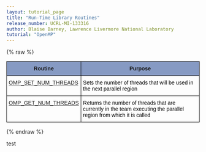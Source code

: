 ```yaml
---
layout: tutorial_page
title: "Run-Time Library Routines"
release_number: UCRL-MI-133316
author: Blaise Barney, Lawrence Livermore National Laboratory
tutorial: "OpenMP"
---
```


{% raw %}
<style type="text/css">
.tg  {border-collapse:collapse;border-spacing:0;}
.tg td{border-color:black;border-style:solid;border-width:1px;font-family:Arial, sans-serif;font-size:14px;
  overflow:hidden;padding:10px 5px;word-break:normal;}
.tg th{border-color:black;border-style:solid;border-width:1px;font-family:Arial, sans-serif;font-size:14px;
  font-weight:normal;overflow:hidden;padding:10px 5px;word-break:normal;}
.tg .tg-napt{background-color:#869AC3;font-weight:bold;text-align:center;vertical-align:top}
.tg .tg-0lax{text-align:left;vertical-align:top}
</style>
<table class="tg">
<thead>
  <tr>
    <th class="tg-napt">Routine</th>
    <th class="tg-napt">Purpose</th>
  </tr>
</thead>
<tbody>
  <tr>
    <td class="tg-0lax"><span style="font-weight:normal;font-style:normal;color:#000"><a href=‘/openMP/omp_set_num_threads.md’>OMP_SET_NUM_THREADS</a></span></td>
    <td class="tg-0lax"><span style="font-weight:normal;font-style:normal;color:#000">Sets the number of threads that will be used in the next parallel region</span></td>
  </tr>
  <tr>
    <td class="tg-0lax"><span style="font-weight:normal;font-style:normal;color:#000"><a href=‘/openMP/omp_get_num_threads.md’>OMP_GET_NUM_THREADS</a></span></td>
    <td class="tg-0lax"><span style="font-weight:normal;font-style:normal;color:#000">Returns the number of threads that are currently in the team executing the parallel region from which it is called</span></td>
  </tr>
</tbody>
</table>
{% endraw %}

test
